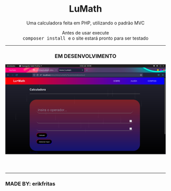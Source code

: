 <header>
  <h1>LuMath</h1>
  <p>Uma calculadora feita em PHP, utilizando o padrão MVC</p>
  <p>Antes de usar execute
    <br>
    <kbd>
      composer install
    </kbd>
    e o site estará pronto para ser testado
  </p>
  <hr>
  <h3><strong>EM DESENVOLVIMENTO<strong></h3>
  <img src="./lumath_image.png" alt="lumath image to readme.md" >
</header>
<hr>
<footer>
  <h3>MADE BY: erikfritas</h3>
</footer>
